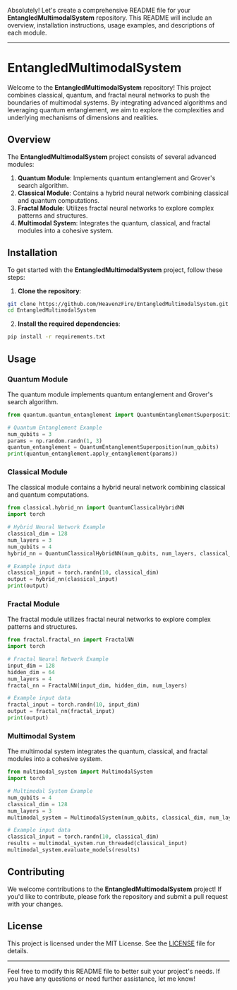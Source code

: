 Absolutely! Let's create a comprehensive README file for your **EntangledMultimodalSystem** repository. This README will include an overview, installation instructions, usage examples, and descriptions of each module.

---

# EntangledMultimodalSystem

Welcome to the **EntangledMultimodalSystem** repository! This project combines classical, quantum, and fractal neural networks to push the boundaries of multimodal systems. By integrating advanced algorithms and leveraging quantum entanglement, we aim to explore the complexities and underlying mechanisms of dimensions and realities.

## Overview

The **EntangledMultimodalSystem** project consists of several advanced modules:

1. **Quantum Module**: Implements quantum entanglement and Grover's search algorithm.
2. **Classical Module**: Contains a hybrid neural network combining classical and quantum computations.
3. **Fractal Module**: Utilizes fractal neural networks to explore complex patterns and structures.
4. **Multimodal System**: Integrates the quantum, classical, and fractal modules into a cohesive system.

## Installation

To get started with the **EntangledMultimodalSystem** project, follow these steps:

1. **Clone the repository**:

```bash
git clone https://github.com/HeavenzFire/EntangledMultimodalSystem.git
cd EntangledMultimodalSystem
```

2. **Install the required dependencies**:

```bash
pip install -r requirements.txt
```

## Usage

### Quantum Module

The quantum module implements quantum entanglement and Grover's search algorithm.

```python
from quantum.quantum_entanglement import QuantumEntanglementSuperposition

# Quantum Entanglement Example
num_qubits = 3
params = np.random.randn(1, 3)
quantum_entanglement = QuantumEntanglementSuperposition(num_qubits)
print(quantum_entanglement.apply_entanglement(params))
```

### Classical Module

The classical module contains a hybrid neural network combining classical and quantum computations.

```python
from classical.hybrid_nn import QuantumClassicalHybridNN
import torch

# Hybrid Neural Network Example
classical_dim = 128
num_layers = 3
num_qubits = 4
hybrid_nn = QuantumClassicalHybridNN(num_qubits, num_layers, classical_dim)

# Example input data
classical_input = torch.randn(10, classical_dim)
output = hybrid_nn(classical_input)
print(output)
```

### Fractal Module

The fractal module utilizes fractal neural networks to explore complex patterns and structures.

```python
from fractal.fractal_nn import FractalNN
import torch

# Fractal Neural Network Example
input_dim = 128
hidden_dim = 64
num_layers = 4
fractal_nn = FractalNN(input_dim, hidden_dim, num_layers)

# Example input data
fractal_input = torch.randn(10, input_dim)
output = fractal_nn(fractal_input)
print(output)
```

### Multimodal System

The multimodal system integrates the quantum, classical, and fractal modules into a cohesive system.

```python
from multimodal_system import MultimodalSystem
import torch

# Multimodal System Example
num_qubits = 4
classical_dim = 128
num_layers = 3
multimodal_system = MultimodalSystem(num_qubits, classical_dim, num_layers)

# Example input data
classical_input = torch.randn(10, classical_dim)
results = multimodal_system.run_threaded(classical_input)
multimodal_system.evaluate_models(results)
```

## Contributing

We welcome contributions to the **EntangledMultimodalSystem** project! If you'd like to contribute, please fork the repository and submit a pull request with your changes.

## License

This project is licensed under the MIT License. See the [LICENSE](LICENSE) file for details.

---

Feel free to modify this README file to better suit your project's needs. If you have any questions or need further assistance, let me know!
